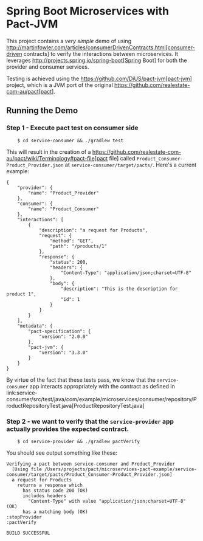 # Spring Boot Microservices with Pact-JVM

This project contains a *very simple* demo of using http://martinfowler.com/articles/consumerDrivenContracts.html[consumer-driven contracts] to verify the interactions between microservices.
It leverages http://projects.spring.io/spring-boot[Spring Boot] for both the provider and consumer services.

Testing is achieved using the https://github.com/DiUS/pact-jvm[pact-jvm] project, which is a JVM port of the original https://github.com/realestate-com-au/pact[pact].

## Running the Demo

### Step 1 - Execute pact test on consumer side

```console
    $ cd service-consumer && ./gradlew test
```

This will result in the creation of a https://github.com/realestate-com-au/pact/wiki/Terminology#pact-file[pact file] called `Product_Consumer-Product_Provider.json` at `service-consumer/target/pacts/`.  Here's a current example:

```console
{
    "provider": {
        "name": "Product_Provider"
    },
    "consumer": {
        "name": "Product_Consumer"
    },
    "interactions": [
        {
            "description": "a request for Products",
            "request": {
                "method": "GET",
                "path": "/products/1"
            },
            "response": {
                "status": 200,
                "headers": {
                    "Content-Type": "application/json;charset=UTF-8"
                },
                "body": {
                    "description": "This is the description for product 1",
                    "id": 1
                }
            }
        }
    ],
    "metadata": {
        "pact-specification": {
            "version": "2.0.0"
        },
        "pact-jvm": {
            "version": "3.3.0"
        }
    }
}
```


By virtue of the fact that these tests pass, we know that the `service-consumer` app interacts appropriately with the contract as defined in link:service-consumer/src/test/java/com/example/microservices/consumer/repository/ProductRepositoryTest.java[ProductRepositoryTest.java]

### Step 2 - we want to verify that the `service-provider` app actually provides the expected contract.

```console
    $ cd service-provider && ./gradlew pactVerify
```

You should see output something like these:

```console
Verifying a pact between service-consumer and Product_Provider
  [Using file /Users/projects/pact/microservices-pact-example/service-consumer/target/pacts/Product_Consumer-Product_Provider.json]
  a request for Products
    returns a response which
      has status code 200 (OK)
      includes headers
        "Content-Type" with value "application/json;charset=UTF-8" (OK)
      has a matching body (OK)
:stopProvider
:pactVerify

BUILD SUCCESSFUL
```
